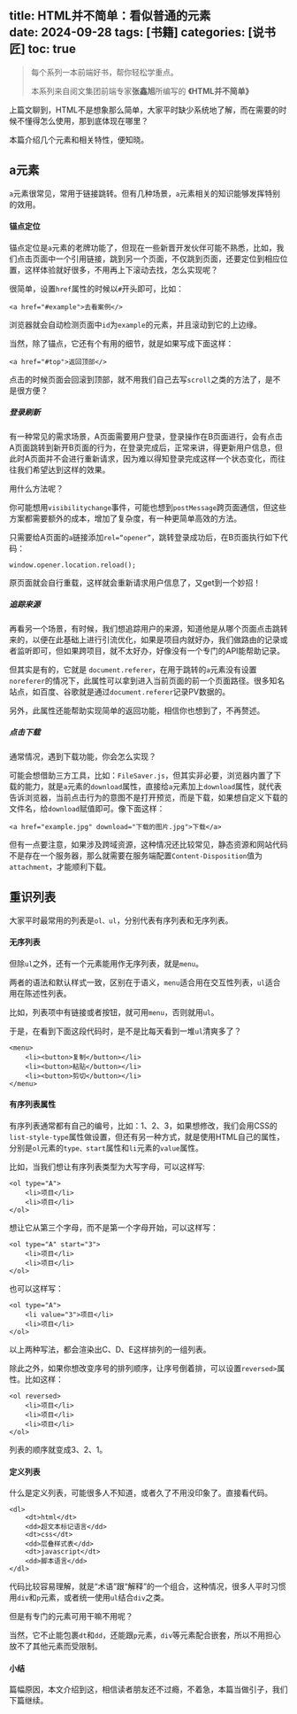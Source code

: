 title: HTML并不简单：看似普通的元素  
date: 2024-09-28
tags: [书籍]
categories: [说书匠]
toc: true
---

> 每个系列一本前端好书，帮你轻松学重点。
>
> 本系列来自阅文集团前端专家**张鑫旭**所编写的 **《HTML并不简单》**

上篇文聊到，HTML不是想象那么简单，大家平时缺少系统地了解，而在需要的时候不懂得怎么使用，那到底体现在哪里？

本篇介绍几个元素和相关特性，便知晓。

## a元素

`a`元素很常见，常用于链接跳转。但有几种场景，`a`元素相关的知识能够发挥特别的效用。

#### 锚点定位

锚点定位是`a`元素的老牌功能了，但现在一些新晋开发伙伴可能不熟悉，比如，我们点击页面中一个引用链接，跳到另一个页面，不仅跳到页面，还要定位到相应位置，这样体验就好很多，不用再上下滚动去找，怎么实现呢？

很简单，设置`href`属性的时候以`#`开头即可，比如：

```
<a href="#example">去看案例</>
```

浏览器就会自动检测页面中`id`为`example`的元素，并且滚动到它的上边缘。

当然，除了锚点，它还有个有用的细节，就是如果写成下面这样：

```
<a href="#top">返回顶部</>
```

点击的时候页面会回滚到顶部，就不用我们自己去写`scroll`之类的方法了，是不是很方便？

##### 登录刷新

有一种常见的需求场景，A页面需要用户登录，登录操作在B页面进行，会有点击A页面跳转到新开B页面的行为，在登录完成后，正常来讲，得更新用户信息，但此时A页面并不会进行重新请求，因为难以得知登录完成这样一个状态变化，而往往我们希望达到这样的效果。

用什么方法呢？

你可能想用`visibilitychange`事件，可能也想到`postMessage`跨页面通信，但这些方案都需要额外的成本，增加了复杂度，有一种更简单高效的方法。

只需要给A页面的`a`链接添加`rel=“opener”`，跳转登录成功后，在B页面执行如下代码：

```
window.opener.location.reload();
```

原页面就会自行重载，这样就会重新请求用户信息了，又get到一个妙招！

##### 追踪来源

再看另一个场景，有时候，我们想追踪用户的来源，知道他是从哪个页面点击跳转来的，以便在此基础上进行引流优化，如果是项目内就好办，我们做路由的记录或者监听即可，但如果跨项目，就不太好办，好像没有一个专门的API能帮助记录。

但其实是有的，它就是 `document.referer`，在用于跳转的`a`元素没有设置`noreferer`的情况下，此属性可以拿到进入当前页面的前一个页面路径。很多知名站点，如百度、谷歌就是通过`document.referer`记录PV数据的。

另外，此属性还能帮助实现简单的返回功能，相信你也想到了，不再赘述。

##### 点击下载

通常情况，遇到下载功能，你会怎么实现？

可能会想借助三方工具，比如：`FileSaver.js`，但其实非必要，浏览器内置了下载的能力，就是`a`元素的`download`属性，直接给`a`元素加上`download`属性，就代表告诉浏览器，当前点击行为的意图不是打开预览，而是下载，如果想自定义下载的文件名，给`download`赋值即可。像下面这样：

```
<a href="example.jpg" download="下载的图片.jpg">下载</a>
```

但有一点要注意，如果涉及跨域资源，这种情况还比较常见，静态资源和网站代码不是存在一个服务器，那么就需要在服务端配置`Content-Disposition`值为`attachment`，才能顺利下载。

## 重识列表

大家平时最常用的列表是`ol、ul`，分别代表有序列表和无序列表。

#### 无序列表

但除`ul`之外，还有一个元素能用作无序列表，就是`menu`。

两者的语法和默认样式一致，区别在于语义，`menu`适合用在交互性列表，`ul`适合用在陈述性列表。

比如，列表项中有链接或者按钮，就可用`menu`，否则就用`ul`。

于是，在看到下面这段代码时，是不是比每天看到一堆`ul`清爽多了？

```
<menu>
    <li><button>复制</button></li>
    <li><button>粘贴</button></li>
    <li><button>剪切</button></li>
</menu>
```

#### 有序列表属性

有序列表通常都有自己的编号，比如：1、2、3，如果想修改，我们会用CSS的`list-style-type`属性做设置，但还有另一种方式，就是使用HTML自己的属性，分别是`ol`元素的`type、start`属性和`li`元素的`value`属性。

比如，当我们想让有序列表类型为大写字母，可以这样写:

```
<ol type="A">
    <li>项目</li>
    <li>项目</li>
</ol>
```

想让它从第三个字母，而不是第一个字母开始，可以这样写：

```
<ol type="A" start="3">
    <li>项目</li>
    <li>项目</li>
</ol>
```

也可以这样写：

```
<ol type="A">
    <li value="3">项目</li>
    <li>项目</li>
</ol>
```

以上两种写法，都会渲染出C、D、E这样排列的一组列表。

除此之外，如果你想改变序号的排列顺序，让序号倒着排，可以设置`reversed>`属性。比如这样：

```
<ol reversed>
    <li>项目</li>
    <li>项目</li>
    <li>项目</li>
</ol>
```

列表的顺序就变成3、2、1。

#### 定义列表

什么是定义列表，可能很多人不知道，或者久了不用没印象了。直接看代码。

```
<dl>
    <dt>html</dt>
    <dd>超文本标记语言</dd>
    <dt>css</dt>
    <dd>层叠样式表</dd>
    <dt>javascript</dt>
    <dd>脚本语言</dd>
</dl>
```

代码比较容易理解，就是“术语”跟“解释”的一个组合，这种情况，很多人平时习惯用`div`和`p`元素，或者统一使用`ul`结合`div`之类。

但是有专门的元素可用干嘛不用呢？

当然，它不止能包裹`dt`和`dd`，还能跟`p`元素，`div`等元素配合嵌套，所以不用担心放不了其他元素而受限制。

#### 小结

篇幅原因，本文介绍到这，相信读者朋友还不过瘾，不着急，本篇当做引子，我们下篇继续。
